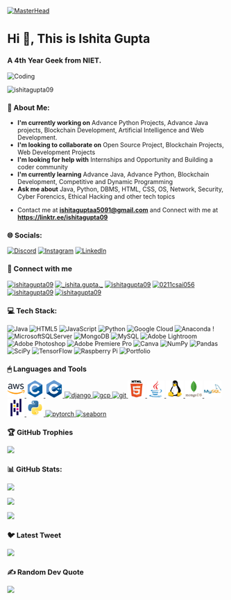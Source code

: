 [![MasterHead](https://i.pinimg.com/originals/f1/e7/34/f1e734f9cade86fe737a9aa404ad5677.gif)](https://ishitagupta09.io)
<h1 align="left">Hi 👋, This is Ishita Gupta</h1>
<h3 align="left">A 4th Year Geek from NIET.</h3>
<img align="center" alt="Coding" width="400" src="https://c.tenor.com/GfSX-u7VGM4AAAAC/coding.gif">

<p align="left"> <img src="https://komarev.com/ghpvc/?username=ishitagupta09&label=Profile%20views&color=0e75b6&style=flat" alt="ishitagupta09" /> </p>

### 💫 About Me:
- **I'm currently working on** Advance Python Projects, Advance Java projects, Blockchain Development, Artificial Intelligence and Web Development.<br>
- **I'm  looking to collaborate on** Open Source Project, Blockchain Projects, Web Development Projects<br>
- **I'm looking for help with** Internships and Opportunity and Building a coder community<br>
- **I'm currently learning** Advance Java, Advance Python, Blockchain Development, Competitive and Dynamic Programming<br>
- **Ask me about** Java, Python, DBMS, HTML, CSS, OS, Network, Security, Cyber Forencics, Ethical Hacking and other tech topics<br>
<!-- **Fun fact :** If it involves coffee and CODING count me in-->
- Contact me at **ishitaguptaa5091@gmail.com** and Connect with me at **https://linktr.ee/ishitagupta09**

### 🌐 Socials:
[![Discord](https://img.shields.io/badge/Discord-%237289DA.svg?logo=discord&logoColor=white)](https://discord.gg/Ishitagupta09#5125) [![Instagram](https://img.shields.io/badge/Instagram-%23E4405F.svg?logo=Instagram&logoColor=white)](https://instagram.com/_ishita.gupta._) [![LinkedIn](https://img.shields.io/badge/LinkedIn-%230077B5.svg?logo=linkedin&logoColor=white)](https://linkedin.com/in/ishitagupta09)
### 📲 Connect with me
<a href="https://linkedin.com/in/ishitagupta09" target="blank"><img align="center" src="https://raw.githubusercontent.com/rahuldkjain/github-profile-readme-generator/master/src/images/icons/Social/linked-in-alt.svg" alt="ishitagupta09" height="30" width="40" /></a>
<a href="https://instagram.com/_ishita.gupta._" target="blank"><img align="center" src="https://raw.githubusercontent.com/rahuldkjain/github-profile-readme-generator/master/src/images/icons/Social/instagram.svg" alt="_ishita.gupta._" height="30" width="40" /></a>
<a href="https://www.codechef.com/users/ishitagupta09" target="blank"><img align="center" src="https://cdn.jsdelivr.net/npm/simple-icons@3.1.0/icons/codechef.svg" alt="ishitagupta09" height="30" width="40" /></a>
<a href="https://www.hackerrank.com/0211csai056" target="blank"><img align="center" src="https://raw.githubusercontent.com/rahuldkjain/github-profile-readme-generator/master/src/images/icons/Social/hackerrank.svg" alt="0211csai056" height="30" width="40" /></a>
<a href="https://www.leetcode.com/ishitagupta09" target="blank"><img align="center" src="https://raw.githubusercontent.com/rahuldkjain/github-profile-readme-generator/master/src/images/icons/Social/leet-code.svg" alt="ishitagupta09" height="30" width="40" /></a>
<a href="https://auth.geeksforgeeks.org/user/ishitagupta09" target="blank"><img align="center" src="https://raw.githubusercontent.com/rahuldkjain/github-profile-readme-generator/master/src/images/icons/Social/geeks-for-geeks.svg" alt="ishitagupta09" height="30" width="40" /></a>
</p>

### 💻 Tech Stack:
![Java](https://img.shields.io/badge/java-%23ED8B00.svg?style=for-the-badge&logo=java&logoColor=white) ![HTML5](https://img.shields.io/badge/html5-%23E34F26.svg?style=for-the-badge&logo=html5&logoColor=white) ![JavaScript](https://img.shields.io/badge/javascript-%23323330.svg?style=for-the-badge&logo=javascript&logoColor=%23F7DF1E) ![Python](https://img.shields.io/badge/python-3670A0?style=for-the-badge&logo=python&logoColor=ffdd54) ![Google Cloud](https://img.shields.io/badge/Google%20Cloud-%234285F4.svg?style=for-the-badge&logo=google-cloud&logoColor=white) ![Anaconda](https://img.shields.io/badge/Anaconda-%2344A833.svg?style=for-the-badge&logo=anaconda&logoColor=white) ! ![MicrosoftSQLServer](https://img.shields.io/badge/Microsoft%20SQL%20Sever-CC2927?style=for-the-badge&logo=microsoft%20sql%20server&logoColor=white) ![MongoDB](https://img.shields.io/badge/MongoDB-%234ea94b.svg?style=for-the-badge&logo=mongodb&logoColor=white) ![MySQL](https://img.shields.io/badge/mysql-%2300f.svg?style=for-the-badge&logo=mysql&logoColor=white)  ![Adobe Lightroom](https://img.shields.io/badge/Adobe%20Lightroom-31A8FF.svg?style=for-the-badge&logo=Adobe%20Lightroom&logoColor=white) ![Adobe Photoshop](https://img.shields.io/badge/adobephotoshop-%2331A8FF.svg?style=for-the-badge&logo=adobephotoshop&logoColor=white) ![Adobe Premiere Pro](https://img.shields.io/badge/Adobe%20Premiere%20Pro-9999FF.svg?style=for-the-badge&logo=Adobe%20Premiere%20Pro&logoColor=white) ![Canva](https://img.shields.io/badge/Canva-%2300C4CC.svg?style=for-the-badge&logo=Canva&logoColor=white) ![NumPy](https://img.shields.io/badge/numpy-%23013243.svg?style=for-the-badge&logo=numpy&logoColor=white) ![Pandas](https://img.shields.io/badge/pandas-%23150458.svg?style=for-the-badge&logo=pandas&logoColor=white)![SciPy](https://img.shields.io/badge/SciPy-%230C55A5.svg?style=for-the-badge&logo=scipy&logoColor=%white) ![TensorFlow](https://img.shields.io/badge/TensorFlow-%23FF6F00.svg?style=for-the-badge&logo=TensorFlow&logoColor=white) ![Raspberry Pi](https://img.shields.io/badge/-RaspberryPi-C51A4A?style=for-the-badge&logo=Raspberry-Pi) ![Portfolio](https://img.shields.io/badge/Portfolio-%23000000.svg?style=for-the-badge&logo=firefox&logoColor=#FF7139)

### 🖱 Languages and Tools
<p align="left"> <a href="https://aws.amazon.com" target="_blank" rel="noreferrer"> <img src="https://raw.githubusercontent.com/devicons/devicon/master/icons/amazonwebservices/amazonwebservices-original-wordmark.svg" alt="aws" width="40" height="40"/> </a> <a href="https://www.cprogramming.com/" target="_blank" rel="noreferrer"> <img src="https://raw.githubusercontent.com/devicons/devicon/master/icons/c/c-original.svg" alt="c" width="40" height="40"/> </a> <a href="https://www.w3schools.com/cpp/" target="_blank" rel="noreferrer"> <img src="https://raw.githubusercontent.com/devicons/devicon/master/icons/cplusplus/cplusplus-original.svg" alt="cplusplus" width="40" height="40"/> </a> <a href="https://www.djangoproject.com/" target="_blank" rel="noreferrer"> <img src="https://cdn.worldvectorlogo.com/logos/django.svg" alt="django" width="40" height="40"/> </a> <a href="https://cloud.google.com" target="_blank" rel="noreferrer"> <img src="https://www.vectorlogo.zone/logos/google_cloud/google_cloud-icon.svg" alt="gcp" width="40" height="40"/> </a> <a href="https://git-scm.com/" target="_blank" rel="noreferrer"> <img src="https://www.vectorlogo.zone/logos/git-scm/git-scm-icon.svg" alt="git" width="40" height="40"/> </a> <a href="https://www.w3.org/html/" target="_blank" rel="noreferrer"> <img src="https://raw.githubusercontent.com/devicons/devicon/master/icons/html5/html5-original-wordmark.svg" alt="html5" width="40" height="40"/> </a> <a href="https://www.java.com" target="_blank" rel="noreferrer"> <img src="https://raw.githubusercontent.com/devicons/devicon/master/icons/java/java-original.svg" alt="java" width="40" height="40"/> </a> <a href="https://www.linux.org/" target="_blank" rel="noreferrer"> <img src="https://raw.githubusercontent.com/devicons/devicon/master/icons/linux/linux-original.svg" alt="linux" width="40" height="40"/> </a> <a href="https://www.mongodb.com/" target="_blank" rel="noreferrer"> <img src="https://raw.githubusercontent.com/devicons/devicon/master/icons/mongodb/mongodb-original-wordmark.svg" alt="mongodb" width="40" height="40"/> </a> <a href="https://www.mysql.com/" target="_blank" rel="noreferrer"> <img src="https://raw.githubusercontent.com/devicons/devicon/master/icons/mysql/mysql-original-wordmark.svg" alt="mysql" width="40" height="40"/> </a> <a href="https://pandas.pydata.org/" target="_blank" rel="noreferrer"> <img src="https://raw.githubusercontent.com/devicons/devicon/2ae2a900d2f041da66e950e4d48052658d850630/icons/pandas/pandas-original.svg" alt="pandas" width="40" height="40"/> </a> <a href="https://www.python.org" target="_blank" rel="noreferrer"> <img src="https://raw.githubusercontent.com/devicons/devicon/master/icons/python/python-original.svg" alt="python" width="40" height="40"/> </a> <a href="https://pytorch.org/" target="_blank" rel="noreferrer"> <img src="https://www.vectorlogo.zone/logos/pytorch/pytorch-icon.svg" alt="pytorch" width="40" height="40"/> </a> <a href="https://seaborn.pydata.org/" target="_blank" rel="noreferrer"> <img src="https://seaborn.pydata.org/_images/logo-mark-lightbg.svg" alt="seaborn" width="40" height="40"/> </a> </p>

### 🏆 GitHub Trophies
![](https://github-profile-trophy.vercel.app/?username=ishitagupta09&theme=radical&no-frame=false&no-bg=true&margin-w=4)

### 📊 GitHub Stats:
![](https://github-readme-stats.vercel.app/api?username=ishitagupta09&theme=dark&hide_border=false&include_all_commits=true&count_private=true)<br/>

![](https://github-readme-streak-stats.herokuapp.com/?user=ishitagupta09&theme=dark&hide_border=false)<br/>

![](https://github-readme-stats.vercel.app/api/top-langs/?username=ishitagupta09&theme=dark&hide_border=false&include_all_commits=true&count_private=true&layout=compact)

### 🐦 Latest Tweet
[![](https://gtce.itsvg.in/api?username=ishitagupta09)](https://github.com/VishwaGauravIn/github-twitter-card-embed)

### ✍️ Random Dev Quote
![](https://quotes-github-readme.vercel.app/api?type=horizontal&theme=radical)

